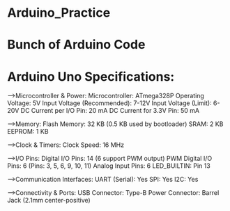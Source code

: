 # Arduino_Practice
# Bunch of Arduino Code
# Arduino Uno Specifications:

-->Microcontroller & Power:
    Microcontroller: ATmega328P
    Operating Voltage: 5V
    Input Voltage (Recommended): 7-12V
    Input Voltage (Limit): 6-20V
    DC Current per I/O Pin: 20 mA
    DC Current for 3.3V Pin: 50 mA

-->Memory:
    Flash Memory: 32 KB (0.5 KB used by bootloader)
    SRAM: 2 KB
    EEPROM: 1 KB

-->Clock & Timers:
    Clock Speed: 16 MHz

-->I/O Pins:
    Digital I/O Pins: 14 (6 support PWM output)
    PWM Digital I/O Pins: 6 (Pins: 3, 5, 6, 9, 10, 11)
    Analog Input Pins: 6
    LED_BUILTIN: Pin 13

-->Communication Interfaces:
    UART (Serial): Yes
    SPI: Yes
    I2C: Yes

-->Connectivity & Ports:
    USB Connector: Type-B
    Power Connector: Barrel Jack (2.1mm center-positive)

